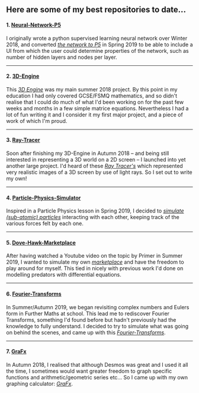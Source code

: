 ## Here are some of my best repositories to date... 


#### 1. **[Neural-Network-P5](https://tobiasloader.github.io/Neural-Network-P5)**

I originally wrote a python supervised learning neural network over Winter 2018, and converted *[the network to P5](https://tobiasloader.github.io/Neural-Network-P5)* in Spring 2019 to be able to include a UI from which the user could determine properties of the network, such as number of hidden layers and nodes per layer.

---

#### 2. [3D-Engine](https://tobiasloader.github.io/3D-Engine)

This *[3D Engine](https://tobiasloader.github.io/3D-Engine)* was my main summer 2018 project. By this point in my education I had only covered GCSE/FSMQ mathematics, and so didn't realise that I could do much of what I'd been working on for the past few weeks and months in a few simple matrice equations. Nevertheless I had a lot of fun writing it and I consider it my first major project, and a piece of work of which I'm proud.

---

#### 3. [Ray-Tracer](https://tobiasloader.github.io/Ray-Tracer)

Soon after finishing my 3D-Engine in Autumn 2018 – and being still interested in representing a 3D world on a 2D screen – I launched into yet another large project. I'd heard of these *[Ray Tracer's](https://tobiasloader.github.io/Ray-Tracer)* which represented very realistic images of a 3D screen by use of light rays. So I set out to write my own!

---

#### 4. [Particle-Physics-Simulator](https://tobiasloader.github.io/Particle-Physics-Simulator)

Inspired in a Particle Physics lesson in Spring 2019, I decided to *[simulate (sub-atomic) particles](https://tobiasloader.github.io/Particle-Physics-Simulator)* interacting with each other, keeping track of the various forces felt by each one. 

---

#### 5. [Dove-Hawk-Marketplace](https://tobiasloader.github.io/Dove-Hawk-Marketplace)

After having watched a Youtube video on the topic by Primer in Summer 2019, I wanted to simulate my own *[marketplace](https://tobiasloader.github.io/Dove-Hawk-Marketplace)* and have the freedom to play around for myself. This tied in nicely with previous work I'd done on modelling predators with differential equations.

---

#### 6. [Fourier-Transforms](https://tobiasloader.github.io/Fourier-Transforms)

In Summer/Autumn 2019, we began revisiting complex numbers and Eulers form in Further Maths at school. This lead me to rediscover Fourier Transforms, something I'd found before but hadn't previously had the knowledge to fully understand. I decided to try to simulate what was going on behind the scenes, and came up with this *[Fourier-Transforms](https://tobiasloader.github.io/Fourier-Transforms)*.

---

#### 7. [GraFx](https://tobiasloader.github.io/GraFx)

In Autumn 2018, I realised that although Desmos was great and I used it all the time, I sometimes would want greater freedom to graph specific functions and arithmetic/geometric series etc... So I came up with my own graphing calculator: *[GraFx](https://tobiasloader.github.io/GraFx)*.
